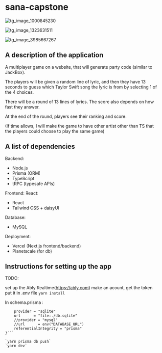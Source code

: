 # sana-capstone

![tg_image_1000845230](https://user-images.githubusercontent.com/34044768/177221039-b53582a6-f86f-4f83-9f09-33ad9d87f543.jpeg)

![tg_image_1323631511](https://user-images.githubusercontent.com/34044768/177221109-871482c2-db94-4b26-a87f-4838740d2b66.jpeg)

![tg_image_3985667267](https://user-images.githubusercontent.com/34044768/177221127-4035b0e2-6dd4-4482-8183-c765937e5648.jpeg)



## A description of the application

A multiplayer game on a website, that will generate party code (similar to JackBox).

The players will be given a random line of lyric, and then they have 13 seconds to guess which Taylor Swift song the lyric is from by selecting 1 of the 4 choices.

There will be a round of 13 lines of lyrics. The score also depends on how fast they answer.

At the end of the round, players see their ranking and score.

(If time allows, I will make the game to have other artist other than TS that the players could choose to play the same game)

## A list of dependencies

Backend: 
- Node.js
- Prisma (ORM)
- TypeScript
- tRPC (typesafe APIs)

Frontend: React:
- React
- Tailwind CSS + daisyUI

Database:
- MySQL

Deployment:
- Vercel (Next.js frontend/backend)
- Planetscale (for db)

## Instructions for setting up the app

TODO:

set up the Ably Realtime(https://ably.com) make an acount, get the token put it in .env file
`yarn install`

In schema.prisma :

```datasource db {
    provider = "sqlite"
    url      = "file:./db.sqlite"
    //provider = "mysql"
    //url      = env("DATABASE_URL")
    referentialIntegrity = "prisma"
}```

`yarn prisma db push`
`yarn dev`
